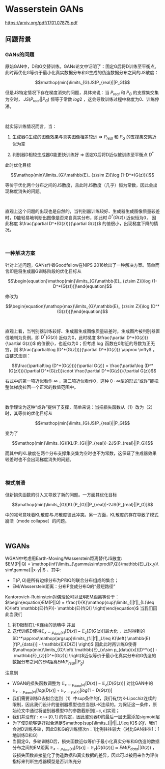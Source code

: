 # Wasserstein GANs

https://arxiv.org/pdf/1701.07875.pdf

## 问题背景

### GANs的问题

原始GAN中，D和G交替训练。GANs论文中证明了：固定G后将D训练至平衡点，此时再优化G等价于最小化真实数据分布和G生成的伪造数据分布之间的JS散度：

$$\mathop{min}\limits_{G}JS(P_{real}||P_G)$$

但是JS特定情况下存在梯度消失的问题，具体来说：当 $P_{real}$ 和 $P_G$ 的支撑集交集为空时， $JS(P_{real}||P_G)$ 恒等于常数 $log2$ ，这会导致训练过程中梯度为0、训练停滞。

<br>

就实际训练情况而言，当：
1. 生成器G生成的图像效果与真实图像相差较远 $\Rightarrow$  $P_{real}$ 和 $P_G$ 的支撑集交集近似为空

2. 判别器D相较生成器G能更快训练好 $\Rightarrow$ 固定G后将D近似被训练至平衡点 $D^*$

此时优化目标

$$\mathop{min}\limits_{G}\mathbb{E}_ {z\sim Z}[\log (1-D^*(G(z)))]$$

等价于优化两个分布之间的JS散度，且此时JS散度（几乎）恒为常数，因此会出现梯度消失的问题。

<br>

直观上这个问题的出现也是自然的，当判别器训练较好、生成器生成图像质量较差时，D能轻易地判断出图像是否来自真实分布，即此时 $D^*(G(z))$ 近似恒为0， 因此梯度 $\frac{\partial D^*(G(z))}{\partial G(z)}$ 的值很小，出现梯度下降的情况。

<br>

### 一种解决方案

针对上述问题，GANs作者Goodfellow在NIPS 2016给出了一种解决方案。简单而言即是将生成器G训练阶段的优化目标从

$$\begin{equation}\mathop{min}\limits_{G}\mathbb{E}_ {z\sim Z}[\log (1-D^*(G(z)))]\end{equation}$$

修改为

$$\begin{equation}\mathop{max}\limits_{G}\mathbb{E}_ {z\sim Z}[\log (D^*(G(z)))]\end{equation}$$

<br>

直观上看，当判别器训练较好、生成器生成图像质量较差时，生成图片被判别器置信地判为负例，即 $D^*(G(z))$ 近似为0，此时梯度 $\frac{\partial D^*(G(z))}{\partial G(z)}$ 的值很小，也近似为0；但考虑 $\log$ 函数在0附近的导数为正无穷，则 $\frac{\partial\log (D^*(G(z)))}{\partial D^*(G(z))} \approx \infty$ 。由链式法则：

$$\frac{\partial\log (D^*(G(z)))}{\partial G(z)} = \frac{\partial\log (D^*(G(z)))}{\partial D^*(G(z))}\cdot \frac{\partial D^*(G(z))}{\partial G(z)}$$

右式中的第一项近似看作 $\infty$ ，第二项近似看作0，这种 $0\cdot\infty$型的形式“或许”能把整体梯度拉回一个正常的数值范围中。

<br>

数学理论为这种“或许”提供了支撑，简单来说：当把损失函数从（1）改为（2）时，其等价的优化目标从

$$\mathop{min}\limits_{G}JS(P_{real}||P_G)$$

变为了

$$\mathop{min}\limits_{G}[KL(P_{G}||P_{real})-2JS(P_{real}||P_G)]$$

而其中的KL散度在两个分布支撑集交集为空时也不为常数，这保证了生成器效果较差时也不会出现梯度消失的问题。

<br>

### 模式崩溃

但新损失函数的引入又导致了新的问题。一方面其优化目标

$$\mathop{min}\limits_{G}[KL(P_{G}||P_{real})-2JS(P_{real}||P_G)]$$

中的减号意味着KL散度与JS散度彼此冲突。另一方面，KL散度的存在导致了模式崩溃（mode collapse）的问题。


<br>

## WGANs

WGAN中考虑用Earth-Moving/Wasserstein距离替代JS散度:
$EM(P||Q) = \mathop{inf}\limits_{\gamma\sim\prod(P,Q)}\mathbb{E}_{(x,y)\sim\gamma}||x-y||$
，其中:
- $\prod(P,Q)$是所有边缘分布为P和Q的联合分布组成的集合；
- EM/Wasserstein距离：分布P变成分布Q的“最短路径”

Kantorovich-Rubinstein对偶理论可以证明EM距离等价于：
$\begin{equation}EM(P||Q) = \frac{1}{K}\mathop{sup}\limits_{||f||_{L}\leq K}\left( \mathbb{E}[f(P)]- \mathbb{E}[f(Q)] \right)\end{equation}$
当我们因此当我们
  1. 将D限制在L-K连续的范畴中 并且
  2. 迭代训练D使得$\mathbb{E}_{x\sim p_{data}(x)}[D(x)] - \mathbb{E}_{z}[D(G(z))]$最大化
，此时得到的
$D^*\approx\mathop{argsup}\limits_{f:||f||_L\leq K}\left( \mathbb{E}[f(P_{data})] - \mathbb{E}[D(Z)] \right)$
因此此时再训练G使得$\mathop{min}\limits_{G}\left( \mathbb{E}_{x\sim p_{data}(x)}[D^*(x)] - \mathbb{E}_{z}[D^*(G(z))] \right)$近似等价于最小化真实分布和G伪造的数据分布之间的EM距离$EM(P_{real}||P_{g})$ 

注意到
- WGAN的损失函数调整为
  $\mathbb{E}_{x\sim p_{data}(x)}[D(x)] - \mathbb{E}_{z}[D(G(z))]$
  对比GAN中的
  $\mathbb{E}_{x\sim p_{data}(x)}\left[log(D(x)\right] + \mathbb{E}_{z\sim p_{z}(z)}\left[log(1-D(G(z))\right]$
- 我们需要训练D去拟合达到（1）中sup条件的$f$，我们有$f$为K-Lipschiz连续的限制，因此我们设计的鉴别器模型也应当是L-K连续的。为保证这一条件，原始论文中通过将鉴别器模型中的参数截断到$[-c, c]$实现；
-  我们并没有$f:x\mapsto [0, 1]$ 的假定，因此鉴别器D的最后一层无需添加sigmoid层
- 为了使D能够更好拟合满足$\mathop{sup}\limits_{||f||_L\leq K}$ 的$f$，我们会对D训练多轮，因此D和G的训练频次n：1比例往往较大（对比GAN往往1：1地训练D和G）
- 当固定G，多轮训练D后，损失函数近似等价于最小化真实分布和G伪造的数据分布之间的EM距离
  $\mathbb{E}_{x\sim p_{data}(x)}[D(x)] - \mathbb{E}_{z}[D(G(z))]\approx EM\left(P_{data}||G\left(z\right)\right)$
，该损失函数直接量化了伪造数据和真实数据的差异，因此可以被用来作为评价指标来判断生成器模型是否训练充分